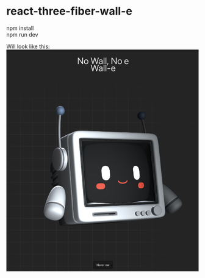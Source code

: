 # react-three-fiber-wall-e

npm install  
npm run dev

Will look like this:
![Info](./public/info.png)
